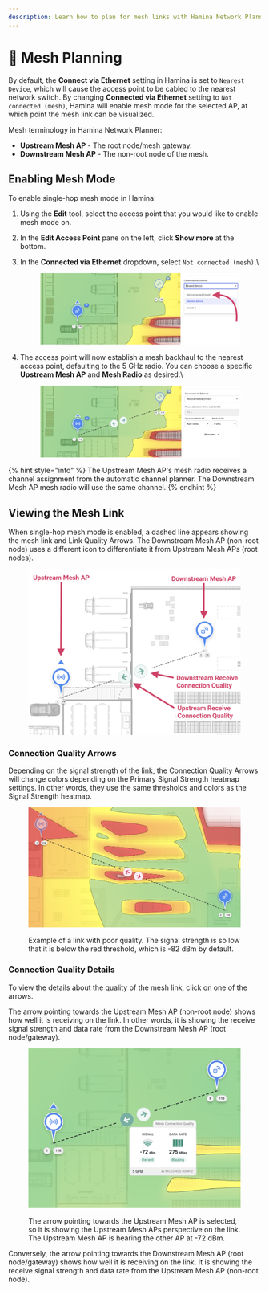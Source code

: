 ```yaml
---
description: Learn how to plan for mesh links with Hamina Network Planner.
---
```


# 🔗 Mesh Planning

By default, the **Connect via Ethernet** setting in Hamina is set to `Nearest Device`, which will cause the access point to be cabled to the nearest network switch. By changing **Connected via Ethernet** setting to `Not connected (mesh)`, Hamina will enable mesh mode for the selected AP, at which point the mesh link can be visualized.

Mesh terminology in Hamina Network Planner:

* **Upstream Mesh AP** - The root node/mesh gateway.
* **Downstream Mesh AP** - The non-root node of the mesh.

## Enabling Mesh Mode

To enable single-hop mesh mode in Hamina:

1. Using the **Edit** tool, select the access point that you would like to enable mesh mode on.
2. In the **Edit Access Point** pane on the left, click **Show more** at the bottom.
3.  In the **Connected via Ethernet** dropdown, select `Not connected (mesh)`.\


    <figure><img src="../.gitbook/assets/enable_mesh.png" alt=""><figcaption></figcaption></figure>
4.  The access point will now establish a mesh backhaul to the nearest access point, defaulting to the 5 GHz radio. You can choose a specific **Upstream Mesh AP** and **Mesh Radio** as desired.\


    <figure><img src="../.gitbook/assets/mesh_enabled.png" alt=""><figcaption></figcaption></figure>

{% hint style="info" %}
The Upstream Mesh AP's mesh radio receives a channel assignment from the automatic channel planner. The Downstream Mesh AP mesh radio will use the same channel.
{% endhint %}

## Viewing the Mesh Link

When single-hop mesh mode is enabled, a dashed line appears showing the mesh link and Link Quality Arrows. The Downstream Mesh AP (non-root node) uses a different icon to differentiate it from Upstream Mesh APs (root nodes).

<figure><img src="../.gitbook/assets/link_quality_arrow.png" alt=""><figcaption></figcaption></figure>

### Connection Quality Arrows

Depending on the signal strength of the link, the Connection Quality Arrows will change colors depending on the Primary Signal Strength heatmap settings. In other words, they use the same thresholds and colors as the Signal Strength heatmap.

<figure><img src="../.gitbook/assets/link_quality.png" alt=""><figcaption><p>Example of a link with poor quality. The signal strength is so low that it is below the red threshold, which is -82 dBm by default.</p></figcaption></figure>

### Connection Quality Details

To view the details about the quality of the mesh link, click on one of the arrows.

The arrow pointing towards the Upstream Mesh AP (non-root node) shows how well it is receiving on the link. In other words, it is showing the receive signal strength and data rate from the Downstream Mesh AP (root node/gateway).

<figure><img src="../.gitbook/assets/upstream_details.png" alt=""><figcaption><p>The arrow pointing towards the Upstream Mesh AP is selected, so it is showing the Upstream Mesh APs perspective on the link. The Upstream Mesh AP is hearing the other AP at -72 dBm.</p></figcaption></figure>

Conversely, the arrow pointing towards the Downstream Mesh AP (root node/gateway) shows how well it is receiving on the link. It is showing the receive signal strength and data rate from the Upstream Mesh AP (non-root node).
